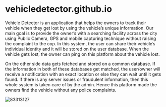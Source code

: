 # vehicledetector.github.io
Vehicle Detector is an application that helps the owners to track their vehicle when they get lost by using the vehicle’s unique information. Our main goal is to provide the owner’s with a searching facility across the city using Public Camera, GPS and mobile capturing technique without raising the complaint to the cop. In this system, the user can share their vehicle’s individual identity and it will be stored on the user database. When the vehicle gets lost, the owner can ping on this platform about the vehicle lost. 

On the other side data gets fetched and stored on a common database. If the information in both of these databases get matched, the user/owner will receive a notification with an exact location or else they can wait until it gets found. If there is any server issues or fraudulent information, then this whole system is taken care of by the admin. Hence this platform made the owners find the vehicle without any police complaints.

![83313127](https://user-images.githubusercontent.com/60292723/146648685-2ebb7f12-86e7-423d-b0be-638e8f7add00.png)
